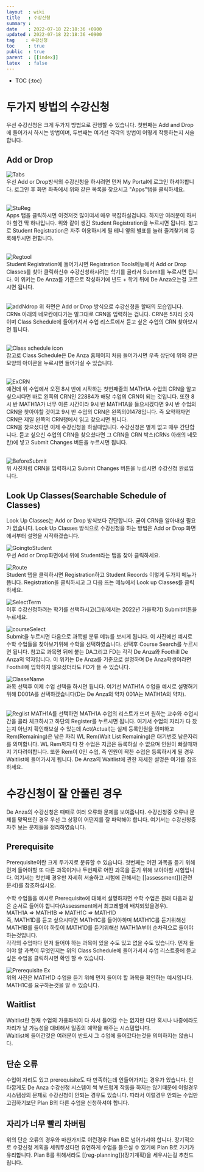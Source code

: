 ```yaml
---
layout  : wiki
title   : 수강신청
summary : 
date    : 2022-07-18 22:18:36 +0900
updated : 2022-07-18 22:18:36 +0900
tag    : 수강신청
toc     : true
public  : true
parent  : [[index]]
latex   : false
---
```

* TOC
{:toc}

# 두가지 방법의 수강신청
우선 수강신청은 크게 두가지 방법으로 진행할 수 있습니다. 첫번째는 Add and Drop에 들어가서 하시는 방법이며, 두번째는  여기선 각각의 방법이 어떻게 작동하는지 서술합니다.  


## Add or Drop
![Tabs](https://user-images.githubusercontent.com/108209464/180726719-bfb638d7-66b7-4d5d-97f2-b1f27a01fb6d.PNG)  
우선 Add or Drop방식의 수강신청을 하시려면 먼저 My Portal에 로그인 하셔야합니다. 로그인 후 화면 좌측에서 위와 같은 목록을 찾으시고 "Apps"탭을 클릭하세요.  
<br/>  

![StuReg](https://user-images.githubusercontent.com/108209464/180726828-65d713a2-509d-4f45-884f-9e8e42c6e70a.PNG)  
Apps 탭을 클릭하시면 이것저것 많이떠서 매우 복잡하실겁니다. 하지만 여러분이 하셔야 할건 딱 하나입니다. 위와 같이 생긴 Student Registration을 누르시면 됩니다. 참고로 Student Registration은 자주 이용하시게 될 테니 옆의 별표를 눌러 즐겨찾기에 등록해두시면 편합니다.  
<br/>  

![Regtool](https://user-images.githubusercontent.com/108209464/180726880-56db3d6a-0d45-4478-96e3-4bbb4294c043.PNG)  
Student Registration에 들어가시면 Registration Tools메뉴에서 Add or Drop Classes를 찾아 클릭하신후 수강신청하시려는 학기를 골라서 Submit를 누르시면 됩니다. 이 위키는 De Anza를 기준으로 작성하기에 년도 + 학기 뒤에 De Anza오는걸 고르시면 됩니다.  
<br/>

![addNdrop](https://user-images.githubusercontent.com/108209464/179709555-16e0bdf8-2a4c-4ff5-bbc3-a45b3438a184.PNG)
위 화면은 Add or Drop 방식으로 수강신청을 할때의 모습입니다. CRNs 아래의 네모칸에다가는 말그대로 CRN을 입력하는 겁니다. CRN은 5자리 숫자이며 Class Schedule에 들어가셔서 수업 리스트에서 듣고 싶은 수업의 CRN 찾아보시면 됩니다.  
<br/>

![Class schedule icon](https://user-images.githubusercontent.com/108209464/180726988-88eb490d-af97-4cff-8e36-785f5fe773d8.PNG)  
참고로 Class Schedule은 De Anza 홈페이지 처음 들어가시면 우측 상단에 위와 같은 모양의 아이콘을 누르시면 들어가실 수 있습니다.   
<br/>

![ExCRN](https://user-images.githubusercontent.com/108209464/180727078-a4bf7b73-6ad3-4152-a762-635208019c65.PNG)  
예컨데 위 수업에서 오전 8시 반에 시작하는 첫번째줄의 MATH1A 수업의 CRN을 알고 싶으시다면 바로 왼쪽의 CRN인 22884가 해당 수업의 CRN이 되는 것입니다. 또한 8시 반 MATH1A가 너무 이른 시간이라 9시 반 MATH1A을 들으시겠다면 9시 반 수업의 CRN을 찾아야할 것이고 9시 반 수업의 CRN은 왼쪽의01478입니다. 즉 요약하자면 CRN은 제일 왼쪽의 CRN행에서 읽고 찾으시면 됩니다.  
CRN을 찾으셨다면 이제 수강신청을 하실때입니다. 수강신청은 별게 없고 매우 간단합니다. 듣고 싶으신 수업의 CRN을 찾으셨다면 그 CRN을 CRN 박스(CRNs 아래의 네모칸)에 넣고 Submit Changes 버튼을 누르시면 됩니다.  
<br/>

![BeforeSubmit](https://user-images.githubusercontent.com/108209464/180727136-e9aea9e0-2278-4afe-9d45-4c764bf8c747.PNG)  
위 사진처럼 CRN을 입력하시고 Submit Changes 버튼을 누르시면 수강신청 완료입니다.



## Look Up Classes(Searchable Schedule of Classes)
Look Up Classes는 Add or Drop 방식보다 간단합니다. 굳이 CRN을 알아내실 필요가 없습니다. Look Up Classes 방식으로 수강신청을 하는 방법은 Add or Drop 화면에서부터 설명을 시작하겠습니다.  

![GoingtoStudent](https://user-images.githubusercontent.com/108209464/180727233-5f087652-e1b1-4329-bbe2-2d5a528b17a8.PNG)  
우선 Add or Drop화면에서 위에 Student라는 탭을 찾아 클릭하세요.  

![Route](https://user-images.githubusercontent.com/108209464/180733983-7ccbc158-ed79-41ca-a1bc-e3bf10248e55.PNG)  
Student 탭을 클릭하시면 Registration하고 Student Records 이렇게 두가지 메뉴가 뜹니다. Registration을 클릭하시고 그 다음 뜨는 메뉴에서 Look up Classes를 클릭하세요.  

![SelectTerm](https://user-images.githubusercontent.com/108209464/180734452-197a0fee-922b-490f-ab19-82c841f749b7.PNG)  
이후 수강신청하려는 학기를 선택하시고(그림에서는 2022년 가을학기) Submit버튼을 누르세요.  

![courseSelect](https://user-images.githubusercontent.com/108209464/180735078-11ba7207-328f-4d19-8109-682a2349e3a4.PNG)  
Submit을 누르시면 다음으로 과목별 분류 메뉴를 보시게 됩니다. 이 사진에선 예시로 수학 수업들을 찾아보기위해 수학을 선택하였습니다. 선택후 Course Search를 누르시면 됩니다. 참고로 과목명 뒤에 붙는 DA그리고 FD는 각각 De Anza와 Foothill De Anza의 약자입니다. 이 위키는 De Anza를 기준으로 설명하며 De Anza학생이라면 Foothill에 입학하지 않으셨더라도 FD가 뜰 수 있습니다.  

![ClasseName](https://user-images.githubusercontent.com/108209464/180735978-6000befd-91ee-4c8a-9859-66dc4fa7dbe9.PNG)  
과목 선택후 이제 수업 선택을 하시면 됩니다. 여기선 MATH1A 수업을 예시로 설명허기 위해 D001A를 선택하겠습니다(D는 De Anza의 약자 001A는 MATH1A의 약자).  
<br/>

![Reglist](https://user-images.githubusercontent.com/108209464/180736846-b0f9147c-215d-4f5d-8c65-7b57aded07fd.PNG)
MATH1A를 선택하면 MATH1A 수업의 리스트가 뜨며 원하는 교수와 수업시간을 골라 체크하시고 하단의 Register를 누르시면 됩니다. 여기서 수업의 자리가 다 찼는지 아닌지 확인해보실 수 있는데 Act(Actual)는 실제 등록인원을 의미하고 Rem(Remaining)은 남은 자리 WL Rem(Wait List Remaining)은 대기번호 남은자리를 의미합니다. WL Rem까지 다 찬 수업은 지금은 등록하실 수 없으며 인원이 빠질때까지 기다려야합니다. 또한 Rem이 0인 수업, 즉 인원이 꽉찬 수업은 등록하시게 될 경우 Waitlist에 들어가시게 됩니다. De Anza의 Waitlist에 관한 자세한 설명은 여기를 참조하세요.

# 수강신청이 잘 안풀린 경우
De Anza의 수강신청은 때때로 여러 오류와 문제를 보여줍니다. 수강신청중 오류나 문제를 맞딱뜨린 경우 우선 그 상황이 어떤지를 잘 파악해야 합니다. 여기서는 수강신청중 자주 보는 문제들을 정리하였습니다.

## Prerequisite
Prerequisite이란 크게 두가지로 분류할 수 있습니다. 첫번째는 어떤 과목을 듣기 위해 먼저 들어야할 또 다른 과목이거나 두번째로 어떤 과목을 듣기 위해 보아야할 시험입니다.
여기서는 첫번째 경우만 자세히 서술하고 시험에 관해서는 [[assessment]]{관련 문서}를 참조하십시오.  

수학 수업들을 예시로 Prerequisite에 대해서 설명하자면 수학 수업은 원래 다음과 같은 순서로 들어야 합니다(Assessment에서 최고레벨에 배치되었을경우).  
MATH1A => MATH1B => MATH1C => MATH1D  
즉, MATH1D를 듣고 싶으시다면 MATH1C를 들어야하며 MATH1C를 듣기위해선 MATH1B를 들어야 하듯이 MATH1D를 듣기위해선 MATH1A부터 순차적으로 들어야 하는것입니다.  
각각의 수업마다 먼저 들어야 하는 과목이 있을 수도 있고 없을 수도 있습니다. 먼저 들어야 할 과목이 무엇인지는 위의 Class Schedule에 들어가셔서 수업 리스트중에 듣고 싶은 수업을 클릭하시면 확인 할 수 있습니다.  

![Prerequisite Ex](https://user-images.githubusercontent.com/108209464/180748553-5c572fb4-e834-43f7-afcb-0b26dd9eec6a.PNG)  
위의 사진은 MATH1D 수업을 듣기 위해 먼저 들어야 할 과목을 확인하는 예시입니다. MATH1C를 요구하는것을 알 수 있습니다.  

## Waitlist
Waitlist란 현재 수업의 가용좌석이 다 차서 들어갈 수는 없지만 다만 혹시나 나중에라도 자리가 날 가능성을 대비해서 일종의 예약을 해주는 시스템입니다.  
Waitlist에 들어간것은 여러분이 반드시 그 수업에 들어갔다는것을 의미하지는 않습니다.  

## 단순 오류
수업이 자리도 있고 prerequisite도 다 만족하는데 안들어가지는 경우가 있습니다. 안타깝게도 De Anza 수강신청 시스템이 썩 부드럽게 작동을 하지는 않기때문에 이럴경우 시스템상의 문제로 수강신청이 안되는 경우도 있습니다. 따라서 이럴경우 안되는 수업만 고집하기보단 Plan B의 다른 수업을 신청하셔야 합니다.

## 자리가 너무 빨리 차버림
위의 단순 오류의 경우와 마찬가지로 이런경우 Plan B로 넘어가셔야 합니다. 장기적으로 수강신청 계획을 세워두셨다면 유연하게 수업을 들으실 수 있기에 Plan B로 가기가 유리합니다. Plan B를 위해서라도 [[reg-planning]]{장기계획}을 세우시는걸 추천드립니다.


